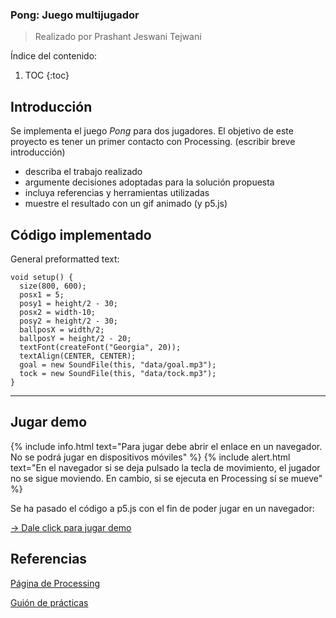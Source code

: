 ### Pong: Juego multijugador  
> Realizado por Prashant Jeswani Tejwani

Índice del contenido:

1. TOC
{:toc}

## Introducción
Se implementa el juego *Pong* para dos jugadores. El objetivo de este proyecto es tener un primer contacto con Processing. (escribir breve introducción)

* describa el trabajo realizado
* argumente decisiones adoptadas para la solución propuesta
* incluya referencias y herramientas utilizadas
* muestre el resultado con un gif animado (y p5.js)

## Código implementado

General preformatted text:

    void setup() {
      size(800, 600);
      posx1 = 5;
      posy1 = height/2 - 30;
      posx2 = width-10;
      posy2 = height/2 - 30;
      ballposX = width/2;
      ballposY = height/2 - 20;
      textFont(createFont("Georgia", 20));
      textAlign(CENTER, CENTER);
      goal = new SoundFile(this, "data/goal.mp3");
      tock = new SoundFile(this, "data/tock.mp3");
    }

---

## Jugar demo 
{% include info.html text="Para jugar debe abrir el enlace en un navegador. No se podrá jugar en dispositivos móviles" %}
{% include alert.html text="En el navegador si se deja pulsado la tecla de movimiento, el jugador no se sigue moviendo. En cambio, si se ejecuta en Processing sí se mueve" %}

Se ha pasado el código a p5.js con el fin de poder jugar en un navegador:

<a href="https://editor.p5js.org/Prashant-JT/embed/ygtuKVQem">      -> Dale click para jugar demo</a>

## Referencias

[Página de Processing](https://processing.org/examples/)

[Guión de prácticas](https://ncvt-aep.ulpgc.es/cv/ulpgctp21/pluginfile.php/412240/mod_resource/content/37/CIU_Pr_cticas.pdf)
